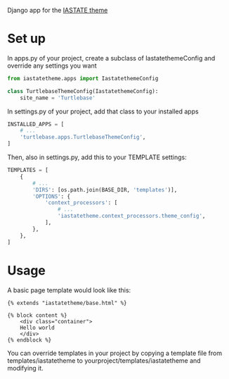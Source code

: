 Django app for the [IASTATE theme](https://www.theme.iastate.edu/)

# Set up

In apps.py of your project, create a subclass of IastatethemeConfig and override any settings you want

```python
from iastatetheme.apps import IastatethemeConfig

class TurtlebaseThemeConfig(IastatethemeConfig):
    site_name = 'Turtlebase'
```

In settings.py of your project, add that class to your installed apps

```python
INSTALLED_APPS = [
    # ...
    'turtlebase.apps.TurtlebaseThemeConfig',
]
```

Then, also in settings.py, add this to your TEMPLATE settings:

```python
TEMPLATES = [
    {
        # ...
        'DIRS': [os.path.join(BASE_DIR, 'templates')],
        'OPTIONS': {
            'context_processors': [
                # ...
                'iastatetheme.context_processors.theme_config',
            ],
        },
    },
]
```

# Usage

A basic page template would look like this:

```django
{% extends "iastatetheme/base.html" %}

{% block content %}
    <div class="container">
    Hello world
    </div>
{% endblock %}
```

You can override templates in your project by copying a template file from templates/iastatetheme to yourproject/templates/iastatetheme and modifying it.